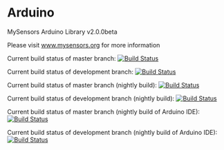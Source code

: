 Arduino
=======

MySensors Arduino Library v2.0.0beta

Please visit www.mysensors.org for more information

Current build status of master branch: [![Build Status](http://ci.mysensors.org/job/MySensorsArduino/branch/master/badge/icon)](http://ci.mysensors.org/job/MySensorsArduino/branch/master/)

Current build status of development branch: [![Build Status](http://ci.mysensors.org/job/MySensorsArduino/branch/development/badge/icon)](http://ci.mysensors.org/job/MySensorsArduino/branch/development/)

Current build status of master branch (nightly build): [![Build Status](http://ci.mysensors.org/job/MySensorsArduinoNightly/branch/master/badge/icon)](http://ci.mysensors.org/job/MySensorsArduinoNightly/branch/master/)

Current build status of development branch (nightly build): [![Build Status](http://ci.mysensors.org/job/MySensorsArduinoNightly/branch/development/badge/icon)](http://ci.mysensors.org/job/MySensorsArduinoNightly/branch/development/)

Current build status of master branch (nightly build of Arduino IDE): [![Build Status](http://ci.mysensors.org/job/MySensorsArduinoNightlyIDE/branch/master/badge/icon)](http://ci.mysensors.org/job/MySensorsArduinoNightlyIDE/branch/master/)

Current build status of development branch (nightly build of Arduino IDE): [![Build Status](http://ci.mysensors.org/job/MySensorsArduinoNightlyIDE/branch/development/badge/icon)](http://ci.mysensors.org/job/MySensorsArduinoNightlyIDE/branch/development/)
